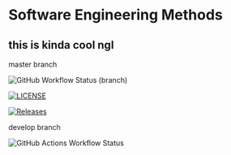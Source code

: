 # Software Engineering Methods

## this is kinda cool ngl  

master branch


![GitHub Workflow Status (branch)](https://img.shields.io/github/actions/workflow/status/Liam-Dev96/sem/main.yml?branch=master)

[![LICENSE](https://img.shields.io/github/license/Liam-Dev96/sem.svg?style=flat-square)](https://github.com/Liam-Dev96/sem/blob/master/LICENSE)

[![Releases](https://img.shields.io/github/release/Liam-Dev96/sem/all.svg?style=flat-square)](https://github.com/Liam-Dev96/sem/releases)  

develop branch

![GitHub Actions Workflow Status](https://img.shields.io/github/actions/workflow/status/Liam-Dev96/sem/main.yml?branch=develop)

